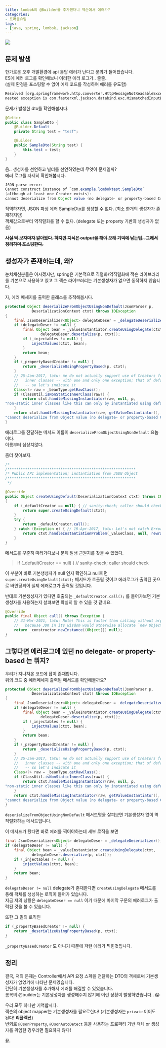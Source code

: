 ```yaml
---
title: lombok의 @Builder를 추가했더니 잭슨에서 에러가?
categories:
- 트러블슈팅
tags:
- [java, spring, lombok, jackson]
---
```


![](https://images.unsplash.com/photo-1613834927301-1c96a302e074?ixlib=rb-1.2.1&q=80&cs=tinysrgb&fm=jpg&crop=entropy)

## 문제 발생

한가로운 오후 개발환경에 api 응답 에러가 난다고 문의가 들어왔습니다.  
ES에 에러 로그를 확인해보니 이러한 에러 로그가.. 줄줄..  
(실제 환경을 포스팅할 수 없어 예제 코드를 작성하여 에러를 유도함)  

```bash
Resolved [org.springframework.http.converter.HttpMessageNotReadableException: JSON parse error: Cannot construct instance of `com.example.lomboktest.SampleDto` (although at least one Creator exists): cannot deserialize from Object value (no delegate- or property-based Creator); 
nested exception is com.fasterxml.jackson.databind.exc.MismatchedInputException: Cannot construct instance of `com.example.lomboktest.SampleDto` (although at least one Creator exists): cannot deserialize from Object value (no delegate- or property-based Creator)<EOL> at [Source: (org.springframework.util.StreamUtils$NonClosingInputStream); line: 2, column: 5]]
```

문제가 발생한 dto를 확인해봅시다.  

```java
@Getter
public class SampleDto {
    @Builder.Default
    private String test = "tesT";

    @Builder
    public SampleDto(String test) {
        this.test = test;
    }
}
```

음.. 생성자를 선언하고 빌더를 선언하였는데 무엇이 문제일까?  
에러 로그를 자세히 확인해봅시다.  

```java
JSON parse error:
Cannot construct instance of `com.example.lomboktest.SampleDto` 
(although at least one Creator exists): 
cannot deserialize from Object value (no delegate- or property-based Creator);
```

직역하자면,  JSON 파싱 에러 SampleDto를 생성할 수 없다. (최소 한개의 생성자가 존재하지만)  
객체값으로부터 역직렬화를 할 수 없다. (delegate 또는 property 기반의 생성자가 없음)  

**~~사실 딱 보자마자 알아봤다. 하지만 지식은 output을 해야 오래 기억에 남는법.. 그래서 정리하며 포스팅한다.~~**

## 생성자가 존재하는데, 왜?

눈치채신분들은 아시겠지만, spring은 기본적으로 직렬화/역직렬화에 잭슨 라이브러리를 기본으로 사용하고 있고 그 잭슨 라이브러리는 기본생성자가 없으면 동작하지 않습니다.  

자, 에러 메세지를 출력한 클래스를 추적해봅시다.  

```java
protected Object deserializeFromObjectUsingNonDefault(JsonParser p,
            DeserializationContext ctxt) throws IOException
{
    final JsonDeserializer<Object> delegateDeser = _delegateDeserializer();
    if (delegateDeser != null) {
        final Object bean = _valueInstantiator.createUsingDelegate(ctxt,
                delegateDeser.deserialize(p, ctxt));
        if (_injectables != null) {
            injectValues(ctxt, bean);
        }
        return bean;
    }
    if (_propertyBasedCreator != null) {
        return _deserializeUsingPropertyBased(p, ctxt);
    }
    // 25-Jan-2017, tatu: We do not actually support use of Creators for non-static
    //   inner classes -- with one and only one exception; that of default constructor!
    //   -- so let's indicate it
    Class<?> raw = _beanType.getRawClass();
    if (ClassUtil.isNonStaticInnerClass(raw)) {
        return ctxt.handleMissingInstantiator(raw, null, p, 
"non-static inner classes like this can only by instantiated using default, no-argument constructor");
    }
    return ctxt.handleMissingInstantiator(raw, getValueInstantiator(), p, 
"cannot deserialize from Object value (no delegate- or property-based Creator)");
}
```

에러로그를 전달하는 메서드 이름이 `deserializeFromObjectUsingNonDefault` 요놈이다.  
이름부터 심상치않다.  

좀더 찾아보자.

```java
/*
/**********************************************************
/* Public API implementation; instantiation from JSON Object
/**********************************************************
 */

@Override
public Object createUsingDefault(DeserializationContext ctxt) throws IOException
{
    if (_defaultCreator == null) { // sanity-check; caller should check
        return super.createUsingDefault(ctxt);
    }
    try {
        return _defaultCreator.call();
    } catch (Exception e) { // 19-Apr-2017, tatu: Let's not catch Errors, just Exceptions
        return ctxt.handleInstantiationProblem(_valueClass, null, rewrapCtorProblem(ctxt, e));
    }
}
```

메서드를 꾸준히 따라가다보니 문제 발생 근원지를 찾을 수 있었다.  

> if (_defaultCreator == null) { // sanity-check; caller should check

이 부분이 바로 기본생성자가 null 인지 확인하고 null이면 `super.createUsingDefault(ctxt);` 메서드가 호출될 것이고 에러로그가 출력된 곳으로 바인딩되어 실제 에러로그가 출력될 것입니다.  

반대로 기본생성자가 있다면 호출되는 `_defaultCreator.call();` 를 들어가보면 기본생성자를 사용하는지 살펴보면 확실히 알 수 있을 것 같네요.  

```java
@Override
public final Object call() throws Exception {
    // 31-Mar-2021, tatu: Note! This is faster than calling without arguments
    //   because JDK in its wisdom would otherwise allocate `new Object[0]` to pass
    return _constructor.newInstance((Object[]) null);
}
```

## 그렇다면 에러로그에 있던 no delegate- or property-based 는 뭐지?

우리가 지나쳐온 코드에 답이 존재합니다.  
위의 코드 중 에러메세지 출력된 메서드를 확인해볼까요?  

```java
protected Object deserializeFromObjectUsingNonDefault(JsonParser p,
            DeserializationContext ctxt) throws IOException
{
    final JsonDeserializer<Object> delegateDeser = _delegateDeserializer();
    if (delegateDeser != null) {
        final Object bean = _valueInstantiator.createUsingDelegate(ctxt,
                delegateDeser.deserialize(p, ctxt));
        if (_injectables != null) {
            injectValues(ctxt, bean);
        }
        return bean;
    }
    if (_propertyBasedCreator != null) {
        return _deserializeUsingPropertyBased(p, ctxt);
    }
    // 25-Jan-2017, tatu: We do not actually support use of Creators for non-static
    //   inner classes -- with one and only one exception; that of default constructor!
    //   -- so let's indicate it
    Class<?> raw = _beanType.getRawClass();
    if (ClassUtil.isNonStaticInnerClass(raw)) {
        return ctxt.handleMissingInstantiator(raw, null, p, 
"non-static inner classes like this can only by instantiated using default, no-argument constructor");
    }
    return ctxt.handleMissingInstantiator(raw, getValueInstantiator(), p, 
"cannot deserialize from Object value (no delegate- or property-based Creator)");
}
```

`deserializeFromObjectUsingNonDefault` 메서드명을 살펴보면 기본생성자 없이 역직렬화하는 메서드입니다.  

이 메서드가 탔다면 바로 에러를 찍어야하는데 세부 로직을 보면  

```java
final JsonDeserializer<Object> delegateDeser = _delegateDeserializer();
if (delegateDeser != null) {
    final Object bean = _valueInstantiator.createUsingDelegate(ctxt,
            delegateDeser.deserialize(p, ctxt));
    if (_injectables != null) {
        injectValues(ctxt, bean);
    }
    return bean;
}
```

`delegateDeser != null` delegate가 존재한다면 `createUsingDelegate` 메서드를 통해 객체를 생성하는 로직이 들어가 있습니다.  
지금 저의 상황은 `delegateDeser == null` 이기 때문에 마지막 구문의 에러로그가 출력된 것을 볼 수 있습니다.  

또한 그 밑의 로직인  

```java
if (_propertyBasedCreator != null) {
    return _deserializeUsingPropertyBased(p, ctxt);
}
```

`_propertyBasedCreator` 도 아니기 때문에 저런 에러가 찍힌것입니다.  

## 정리

결국, 저의 문제는 Controller에서 API 요청 스펙을 전달하는 DTO의 객체로써 기본생성자가 없었기에 나타난 문제였습니다.  
간단히 기본생성자를 추가해서 에러를 해결할 수 있었습니다.  
롬복의 @builder는 기본생성자를 생성해주지 않기에 이런 상황이 발생하였습니다.. 😱  

우리 모두 하나만 기억합시다.  
잭슨의 object mapper는 기본생성자를 필요로한다! (기본생성자는 `private` 이어도 된다! **리플렉션**)  
번외로 `@JsonProperty`, `@JsonAutoDetect` 등을 사용하는 프로퍼티 기반 객체 or 생성자를 위임한 경우라면 필요하지 않다!  

끝.
